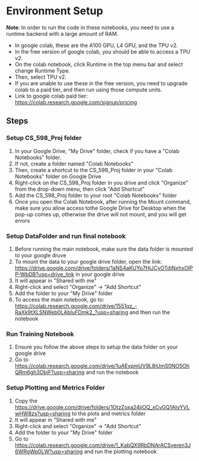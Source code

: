 # Environment Setup

**Note**: In order to run the code in these notebooks, you need to use a runtime backend with a large amount of RAM. 
- In google colab, these are the A100 GPU, L4 GPU, and the TPU v2. 
- In the free version of google colab, you should be able to access a TPU v2. 
- On the colab notebook, click Runtime in the top menu bar and select change Runtime Type.
- Then, select TPU v2.
- If you are unable to use these in the free version, you need to upgrade colab to a paid tier, and then run using those compute units.
- Link to google colab paid tier: https://colab.research.google.com/signup/pricing

## Steps
### Setup CS_598_Proj folder
 1) In your Google Drive, "My Drive" folder, check if you have a "Colab Notebooks" folder.
 2) If not, create a folder named "Colab Notebooks"
 3) Then, create a shortcut to the CS_598_Proj folder in your "Colab Notebooks" folder on Google Drive
 4) Right-click on the CS_598_Proj folder in you drive and click "Organize" from the drop-down menu, then click "Add Shortcut"
 5) Add the CS_598_Proj folder to your root "Colab Notebooks" folder
 6) Once you open the Colab Notebook, after running the Mount command, make sure you allow access tothe Google Drive for Desktop when the pop-up comes up, otherwise the drive will not mount, and you will get errors
    
### Setup DataFolder and run final notebook
 1) Before running the main notebook, make sure the data folder is mounted to your google druve
 2) To mount the data to your google drive folder, open the link: https://drive.google.com/drive/folders/1aNS4aKUYo7HiJCyOTdjNxhxOlPP-WbDB?usp=drive_link in your google drive
 3) It will appear in "Shared with me"
 4) Right-click and select "Organize" -> "Add Shortcut"
 5) Add the folder to your "My Drive" folder
 6) To access the main notebook, go to: https://colab.research.google.com/drive/1551qz_-RaXk9tXLSNWeb0LAbIuFDmk2_?usp=sharing and then run the notebook

### Run Training Notebook
 1) Ensure you follow the above steps to setup the data folder on your google drive
 2) Go to https://colab.research.google.com/drive/1uAEvpmUV9L8iUmS0NO5OhQRm6gh3ObjF?usp=sharing and run the notebook
    
### Setup Plotting and Metrics Folder
 1) Copy the https://drive.google.com/drive/folders/1OtzZoxa24jiOQ_xCvGQ1AIyYVLwHW8zs?usp=sharing to the plots and metrics folder
 2) It will appear in "Shared with me"
 3) Right-click and select "Organize" -> "Add Shortcut"
 4) Add the folder to your "My Drive" folder
 5) Go to https://colab.research.google.com/drive/1_KabQX9RbDNArACSyeren3J6WRgWp0LW?usp=sharing and run the plotting notebook


